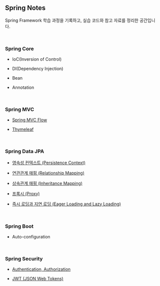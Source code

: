 ## Spring Notes
Spring Framework 학습 과정을 기록하고, 실습 코드와 참고 자료를 정리한 공간입니다.

<br>


### Spring Core

- IoC(Inversion of Control)

- DI(Dependency Injection)

- Bean

- Annotation
  
<br>

### Spring MVC

- [Spring MVC Flow](https://velog.io/@woomin-wang/Spring-Spring-MVC-Flow)
  
- [Thymeleaf](https://github.com/Woomin-Wang/spring/blob/main/spring-mvc/thymeleaf.md)

<br>


### Spring Data JPA

- [영속성 컨텍스트 (Persistence Context)](https://github.com/Woomin-Wang/spring/blob/main/spring-data-jpa/persistence-context.md)
  
- [연관관계 매핑 (Relationship Mapping)]()

- [상속관계 매핑 (Inheritance Mapping)](https://github.com/Woomin-Wang/spring/blob/main/spring-data-jpa/inheritance-mapping.md)

- [프록시 (Proxy)](https://github.com/Woomin-Wang/spring/blob/main/spring-data-jpa/proxy.md)

- [즉시 로딩과 지연 로딩 (Eager Loading and Lazy Loading)]()
  
<br>


### Spring Boot

- Auto-configuration
  
<br>


### Spring Security

- [Authentication, Authorization](https://github.com/Woomin-Wang/spring/blob/main/spring-security/authentication-authorization.md)
  
- [JWT (JSON Web Tokens)]()
  
<br>
